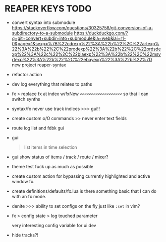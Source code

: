 # REAPER KEYS TODO

- convert syntax into submodule
    https://stackoverflow.com/questions/30325758/git-conversion-of-a-subdirectory-to-a-submodule
    https://duckduckgo.com/?q=git+convert+subdir+into+submodule&ia=web&iai=r1-0&page=1&sexp=%7B%22cdrexp%22%3A%22b%22%2C%22artexp%22%3A%22b%22%2C%22prodexp%22%3A%22b%22%2C%22prdsdexp%22%3A%22c%22%2C%22biaexp%22%3A%22b%22%2C%22msvrtexp%22%3A%22b%22%2C%22ebayexp%22%3A%22b%22%7D
    new project reaper-syntax

- refactor action

- dev
  log everything that relates to paths

- fx > replace fx at index w/fxNew `<<<<<<<<<<<<<<<<<<<`
  so that I can switch synths

- syntax/fx never use track indices >>> gui!!

- create custom o/O commands >> never enter text fields

- route log list and fdbk
  gui

- gui

  > list items in time selection

- gui
  show status of
  items / track / route / mixer?

* theme
  test
  fuck up as much as possible

* create custom action for bypassing currently highlighted and active window fx.

* create definitions/defaults/fx.lua
  is there something basic that I can do with an fx mode.

- denite >>> ability to set configs on the fly just like `:set` in vim?

* fx > config state > log touched parameter

  very interesting config variable for ui dev

* hide tracks?!


